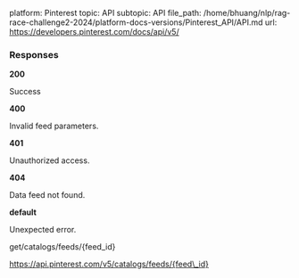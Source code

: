 platform: Pinterest
topic: API
subtopic: API
file_path: /home/bhuang/nlp/rag-race-challenge2-2024/platform-docs-versions/Pinterest_API/API.md
url: https://developers.pinterest.com/docs/api/v5/

### Responses

**200**

Success

**400**

Invalid feed parameters.

**401**

Unauthorized access.

**404**

Data feed not found.

**default**

Unexpected error.

get/catalogs/feeds/{feed\_id}

https://api.pinterest.com/v5/catalogs/feeds/{feed\_id}